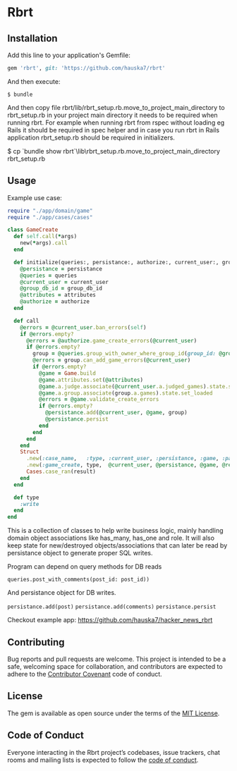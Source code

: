 # Rbrt

## Installation

Add this line to your application's Gemfile:

```ruby
gem 'rbrt', git: 'https://github.com/hauska7/rbrt'
```

And then execute:

    $ bundle

And then copy file rbrt/lib/rbrt_setup.rb.move_to_project_main_directory to rbrt_setup.rb in your project main directory it needs to be required when running rbrt. For example when running rbrt from rspec without loading eg Rails it should be required in spec helper and in case you run rbrt in Rails application rbrt_setup.rb should be required in initializers.

   $ cp \`bundle show rbrt\`\lib\rbrt_setup.rb.move_to_project_main_directory rbrt_setup.rb

## Usage

Example use case:

```ruby
require "./app/domain/game"
require "./app/cases/cases"

class GameCreate
  def self.call(*args)
    new(*args).call
  end

  def initialize(queries:, persistance:, authorize:, current_user:, group_db_id:, attributes:)
    @persistance = persistance
    @queries = queries
    @current_user = current_user
    @group_db_id = group_db_id
    @attributes = attributes
    @authorize = authorize
  end

  def call
    @errors = @current_user.ban_errors(self)
    if @errors.empty?
      @errors = @authorize.game_create_errors(@current_user)
      if @errors.empty?
        group = @queries.group_with_owner_where_group_id(group_id: @group_db_id).group
        @errors = group.can_add_game_errors(@current_user)
        if @errors.empty?
          @game = Game.build
          @game.attributes.set(@attributes)
          @game.a.judge.associate(@current_user.a.judged_games).state.set_loaded
          @game.a.group.associate(group.a.games).state.set_loaded
          @errors = @game.validate_create_errors
          if @errors.empty?
            @persistance.add(@current_user, @game, group)
            @persistance.persist
          end
        end
      end
    end
    Struct
      .new(:case_name,   :type, :current_user, :persistance, :game, :page,          :success?,      :errors)
      .new(:game_create, type,  @current_user, @persistance, @game, @resolved_page, @errors.empty?, @errors).tap do |result|
      Cases.case_ran(result)
    end
  end

  def type
    :write
  end
end                
```

This is a collection of classes to help write business logic, mainly handling domain object associations like has_many, has_one and role. It will also keep state for new/destroyed objects/associations that can later be read by persistance object to generate proper SQL writes.

Program can depend on query methods for DB reads

  `queries.post_with_comments(post_id: post_id))`
  
And persistance object for DB writes.

  `persistance.add(post)`
  `persistance.add(comments)`
  `persistance.persist`
  
Checkout example app: https://github.com/hauska7/hacker_news_rbrt

## Contributing

Bug reports and pull requests are welcome. This project is intended to be a safe, welcoming space for collaboration, and contributors are expected to adhere to the [Contributor Covenant](http://contributor-covenant.org) code of conduct.

## License

The gem is available as open source under the terms of the [MIT License](https://opensource.org/licenses/MIT).

## Code of Conduct

Everyone interacting in the Rbrt project’s codebases, issue trackers, chat rooms and mailing lists is expected to follow the [code of conduct](https://github.com/hauska7/rbrt/blob/master/CODE_OF_CONDUCT.md).
